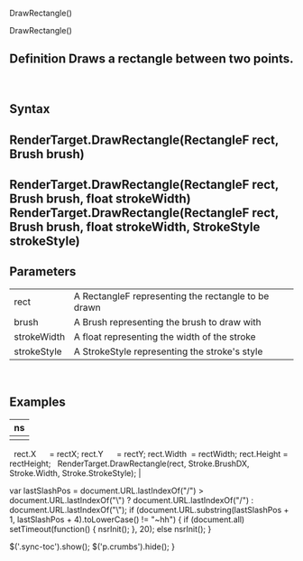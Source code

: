 ﻿


DrawRectangle()









 


DrawRectangle()















Definition
Draws a rectangle between two points.
------------------------------------------------


 


Syntax
------


RenderTarget.DrawRectangle(RectangleF rect, Brush brush)
--------------------------------------------------------


RenderTarget.DrawRectangle(RectangleF rect, Brush brush, float strokeWidth)
RenderTarget.DrawRectangle(RectangleF rect, Brush brush, float strokeWidth, StrokeStyle strokeStyle)
--------------------------------------------------------------------------------------------------------------------------------------------------------------------------------


Parameters
----------




|  |  |
| --- | --- |
| rect | A RectangleF representing the rectangle to be drawn |
| brush | A Brush representing the brush to draw with |
| strokeWidth | A float representing the width of the stroke |
| strokeStyle | A StrokeStyle representing the stroke's style |



 




Examples
--------




| ns |
| --- |
|  | RectangleF rect = new RectangleF();
 
rect.X      = rectX;
rect.Y      = rectY;
rect.Width  = rectWidth;
rect.Height = rectHeight;
 
RenderTarget.DrawRectangle(rect, Stroke.BrushDX, Stroke.Width, Stroke.StrokeStyle); |






 
 var lastSlashPos = document.URL.lastIndexOf("/") &gt; document.URL.lastIndexOf("\\") ? document.URL.lastIndexOf("/") : document.URL.lastIndexOf("\\");
 if (document.URL.substring(lastSlashPos + 1, lastSlashPos + 4).toLowerCase() != "~hh") {
 if (document.all) setTimeout(function() {
 nsrInit();
 }, 20);
 else nsrInit();
 }
 
 
 $('.sync-toc').show();
 $('p.crumbs').hide();
 }
 
 
 



